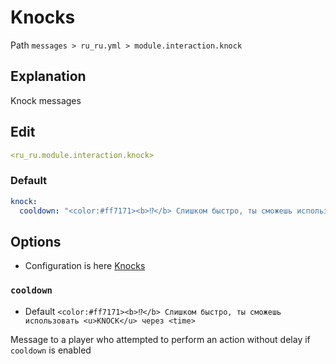 # Knocks
Path `messages > ru_ru.yml > module.interaction.knock`

## Explanation
Knock messages

## Edit
```yaml
<ru_ru.module.interaction.knock>
```

### Default
```yaml
knock:
  cooldown: "<color:#ff7171><b>⁉</b> Слишком быстро, ты сможешь использовать <u>KNOCK</u> через <time>"
```

## Options

- Configuration is here [Knocks](/en/config/module/interaction/knock/)

### `cooldown`
- Default `<color:#ff7171><b>⁉</b> Слишком быстро, ты сможешь использовать <u>KNOCK</u> через <time>`

Message to a player who attempted to perform an action without delay if `cooldown` is enabled
